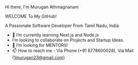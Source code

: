 Hi there, I'm Murugan Athmagnanam

WELCOME To My GitHub! 

A Passionate Software Developer From Tamil Nadu, India  
- 🌱 I’m currently learning Next.js and Node.js
- I’m looking to collaborate on Projects and Startup Ideas.
- 🤔 I’m looking for MENTORS!
- 📫 How to reach me - Via Phone (+91 8778600028), Via Mail (1murugan23@gmail.com)

